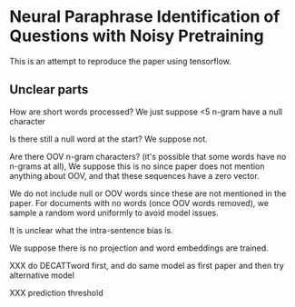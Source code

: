 # Neural Paraphrase Identification of Questions with Noisy Pretraining
This is an attempt to reproduce the paper using tensorflow.

## Unclear parts
How are short words processed? We just suppose <5 n-gram have a null character

Is there still a null word at the start? We suppose not.

Are there OOV n-gram characters? (it's possible that some words have no n-grams at all), We suppose this is no since paper does not mention anything about OOV, and that these sequences have a zero vector.

We do not include null or OOV words since these are not mentioned in the paper. For documents with no words (once OOV words removed), we sample a random word uniformly to avoid model issues.

It is unclear what the intra-sentence bias is.

We suppose there is no projection and word embeddings are trained.

XXX do DECATTword first, and do same model as first paper and then try alternative model

XXX prediction threshold

